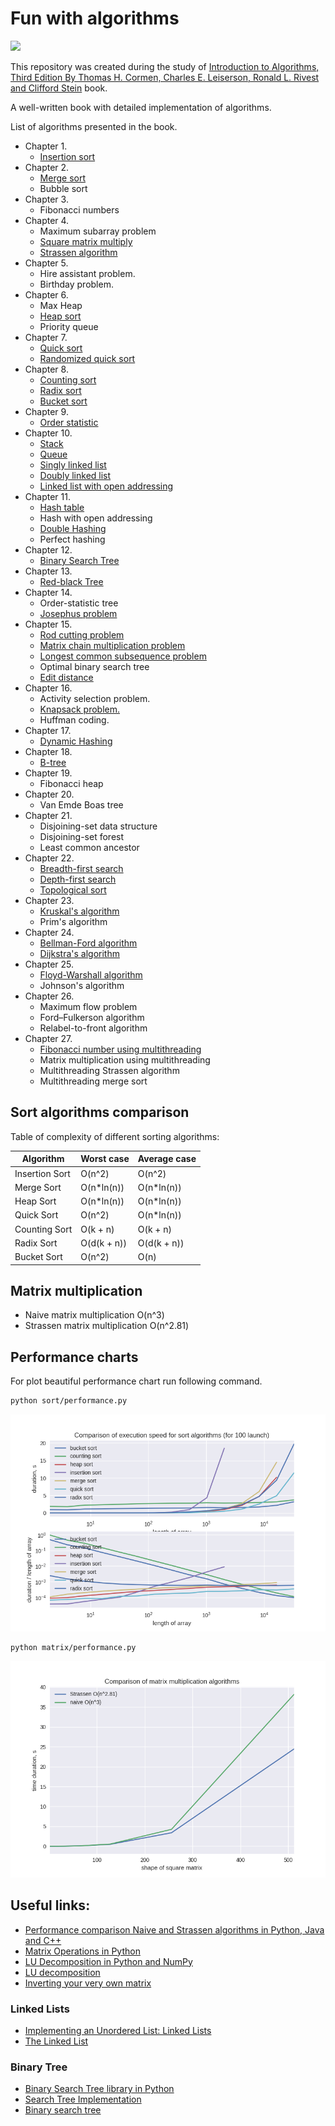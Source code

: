# Fun with algorithms

![](https://mitpress.mit.edu/sites/default/files/9780262033848.jpg)

This repository was created during the study of [Introduction to Algorithms, Third Edition By Thomas H. Cormen, Charles E. Leiserson, Ronald L. Rivest and Clifford Stein](https://mitpress.mit.edu/books/introduction-algorithms) book.

A well-written book with detailed implementation of algorithms.

List of algorithms presented in the book.

- Chapter 1.
  - [Insertion sort](sort/insertionsort.py)
- Chapter 2.
    - [Merge sort](sort/mergesort.py)
    - Bubble sort
- Chapter 3.
    - Fibonacci numbers
- Chapter 4.
    - Maximum subarray problem
    - [Square matrix multiply](matrix/multiplication.py)
    - [Strassen algorithm](matrix/multiplication.py)
- Chapter 5.
    - Hire assistant problem.
    - Birthday problem.
- Chapter 6.
    - Max Heap
    - [Heap sort](sort/heapsort.py)
    - Priority queue
- Chapter 7.
    - [Quick sort](sort/quicksort.py)
    - [Randomized quick sort](sort/quicksort.py)
- Chapter 8.
    - [Counting sort](sort/countingsort.py)
    - [Radix sort](sort/radixsort.py)
    - [Bucket sort](sort/bucketsort.py)
- Chapter 9.
    - [Order statistic](sort/selectstatistic.py)
- Chapter 10.
    - [Stack](stack/stack.py)
    - [Queue](queue/queue.py)
    - [Singly linked list](linkedlist/singly_linked.py)
    - [Doubly linked list](linkedlist/doubly_linked.py)
    - [Linked list with open addressing](linkedlist/open_addressing.py)
- Chapter 11.
    - [Hash table](hashing/hash_table.py)
    - Hash with open addressing
    - [Double Hashing](hashing/double_hashing.py)
    - Perfect hashing
- Chapter 12.
    - [Binary Search Tree](trees/binarytree.py)
- Chapter 13.
    - [Red-black Tree](trees/redblacktree.py)
- Chapter 14.
    - Order-statistic tree
    - [Josephus problem](other/josephus.py)
- Chapter 15.
    - [Rod cutting problem](dynamicprogramming/cut_rod.py)
    - [Matrix chain multiplication problem](dynamicprogramming/matrix_chain_order.py)
    - [Longest common subsequence problem](dynamicprogramming/longest_common_subsequence.py)
    - Optimal binary search tree
    - [Edit distance](dynamicprogramming/edit_distance.py)
- Chapter 16.
    - Activity selection problem.
    - [Knapsack problem.](greedy/knapsack_problem.py)
    - Huffman coding.
- Chapter 17.
    - [Dynamic Hashing](hashing/hash_table.py)
- Chapter 18.
    - [B-tree](trees/btree.py)
- Chapter 19.
    - Fibonacci heap
- Chapter 20.
    - Van Emde Boas tree
- Chapter 21.
    - Disjoining-set data structure
    - Disjoining-set forest
    - Least common ancestor
- Chapter 22.
    - [Breadth-first search](graph/breadth_first_search.py)
    - [Depth-first search](graph/depth_first_search.py)
    - [Topological sort](graph/topological_sorting.py)
- Chapter 23.
    - [Kruskal's algorithm](graph/kruskal.py)
    - Prim's algorithm
- Chapter 24.
    - [Bellman-Ford algorithm](graph/bellman_ford.py)
    - [Dijkstra's algorithm](graph/dijkstra.py)
- Chapter 25.
    - [Floyd-Warshall algorithm](graph/floyd_warshall.py)
    - Johnson's algorithm
- Chapter 26.
    - Maximum flow problem
    - Ford–Fulkerson algorithm
    - Relabel-to-front algorithm
- Chapter 27.
    - [Fibonacci number using multithreading](multithreading/fib.py)
    - Matrix multiplication using multithreading
    - Multithreading Strassen algorithm
    - Multithreading merge sort

## Sort algorithms comparison

Table of complexity of different sorting algorithms:

| Algorithm       | Worst case | Average case |
|-----------------|------------|--------------|
| Insertion Sort  | O(n^2)     | O(n^2)       |
| Merge Sort      | O(n*ln(n)) | O(n*ln(n))   |
| Heap Sort       | O(n*ln(n)) | O(n*ln(n))   |
| Quick Sort      | O(n^2)     | O(n*ln(n))   |
| Counting Sort   | O(k + n)   | O(k + n)     |
| Radix Sort      | O(d(k + n))| O(d(k + n))  |
| Bucket Sort     | O(n^2)     | O(n)         |

## Matrix multiplication

- Naive matrix multiplication O(n^3)
- Strassen matrix multiplication O(n^2.81)

## Performance charts

For plot beautiful performance chart run following command.

~~~sh
python sort/performance.py
~~~

![Sort performance chart](images/sort-performance.png)

~~~sh
python matrix/performance.py
~~~

![Matrix multiplication performance](images/matrix-performance.png)

## Useful links:

- [Performance comparison Naive and Strassen algorithms in Python, Java and C++](https://martin-thoma.com/strassen-algorithm-in-python-java-cpp/)
- [Matrix Operations in Python](http://www.mathwizurd.com/blog/2015/6/14/matrix-operations-in-python)
- [LU Decomposition in Python and NumPy](https://www.quantstart.com/articles/LU-Decomposition-in-Python-and-NumPy)
- [LU decomposition](https://rosettacode.org/wiki/LU_decomposition)
- [Inverting your very own matrix](http://www.vikparuchuri.com/blog/inverting-your-very-own-matrix/)

### Linked Lists

- [Implementing an Unordered List: Linked Lists](http://interactivepython.org/courselib/static/pythonds/BasicDS/ImplementinganUnorderedListLinkedLists.html)
- [The Linked List](https://code.tutsplus.com/tutorials/the-linked-list--cms-20660)

### Binary Tree

- [Binary Search Tree library in Python](http://www.laurentluce.com/posts/binary-search-tree-library-in-python/)
- [Search Tree Implementation](http://interactivepython.org/runestone/static/pythonds/Trees/SearchTreeImplementation.html)
- [Binary search tree](http://www.algolist.net/Data_structures/Binary_search_tree)
